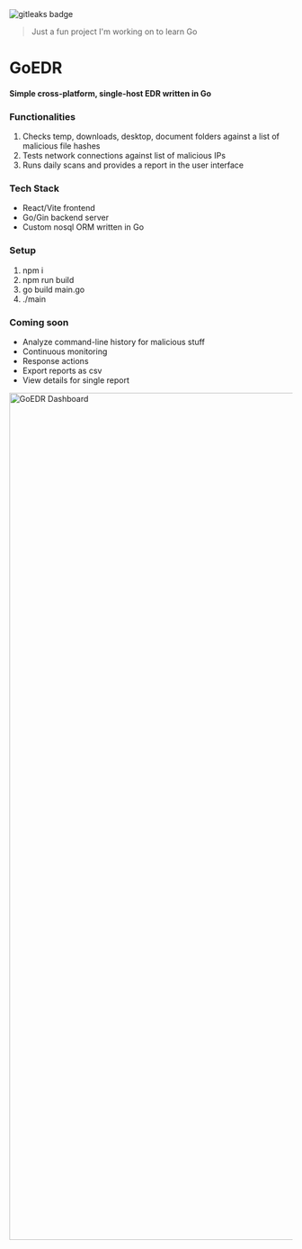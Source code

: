 <img alt="gitleaks badge" src="https://img.shields.io/badge/protected%20by-gitleaks-blue">

> Just a fun project I'm working on to learn Go

# GoEDR
#### Simple cross-platform, single-host EDR written in Go

### Functionalities
1. Checks temp, downloads, desktop, document folders against a list of malicious file hashes
2. Tests network connections against list of malicious IPs
3. Runs daily scans and provides a report in the user interface

### Tech Stack
- React/Vite frontend
- Go/Gin backend server
- Custom nosql ORM written in Go

### Setup
1. npm i
2. npm run build
3. go build main.go
4. ./main

### Coming soon
- Analyze command-line history for malicious stuff
- Continuous monitoring
- Response actions
- Export reports as csv
- View details for single report


<img width="2864" height="1504" alt="GoEDR Dashboard" src="https://github.com/user-attachments/assets/773ec949-0972-4845-a5c6-42913fd0ee01" />
